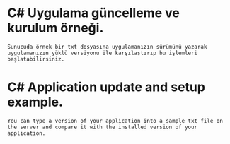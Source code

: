 # C# Uygulama güncelleme ve kurulum örneği.
    Sunucuda örnek bir txt dosyasına uygulamanızın sürümünü yazarak uygulamanızın yüklü versiyonu ile karşılaştırıp bu işlemleri başlatabilirsiniz.


# C# Application update and setup example.
    You can type a version of your application into a sample txt file on the server and compare it with the installed version of your application.
